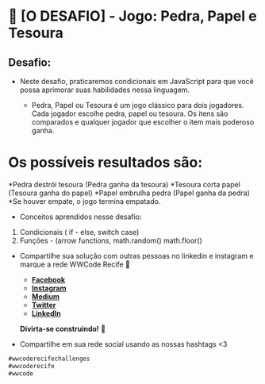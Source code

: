 #  🎯 [O DESAFIO] - Jogo: Pedra, Papel e Tesoura


## Desafio:

- Neste desafio, praticaremos condicionais em JavaScript para que você possa aprimorar suas habilidades nessa linguagem.

  -  Pedra, Papel ou Tesoura é um jogo clássico para dois jogadores. Cada jogador escolhe pedra, papel ou tesoura. Os itens são comparados e qualquer jogador que escolher o item mais poderoso ganha.

# Os possíveis resultados são:
 *Pedra destrói tesoura (Pedra ganha da tesoura)
 *Tesoura corta papel (Tesoura ganha do papel)
 *Papel embrulha pedra (Papel ganha da pedra)
 *Se houver empate, o jogo termina empatado.

- Conceitos aprendidos nesse desafio:
1. Condicionais ( if - else, switch case)
2. Funções - (arrow functions, math.random() math.floor()

- Compartilhe sua solução com outras pessoas no linkedin e instagram e marque a rede WWCode Recife 🥰
    - **[Facebook](https://www.facebook.com/groups/wwcrecife)**
    - **[Instagram](http://instagram.com/wwcoderecife)**
    - **[Medium](https://medium.com/@karina_43953)**
    - **[Twitter](https://twitter.com/WWCode_Recife)**
    - **[LinkedIn](https://www.linkedin.com/company/women-who-code-recife)**

    **Divirta-se construindo!** 🚀

- Compartilhe em sua rede social usando as nossas hashtags <3
```javascript
#wwcoderecifechallenges
#wwcoderecife
#wwcode
```